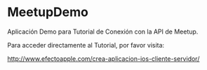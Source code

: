 # MeetupDemo

Aplicación Demo para Tutorial de Conexión con la API de Meetup.

Para acceder directamente al Tutorial, por favor visita:

http://www.efectoapple.com/crea-aplicacion-ios-cliente-servidor/
